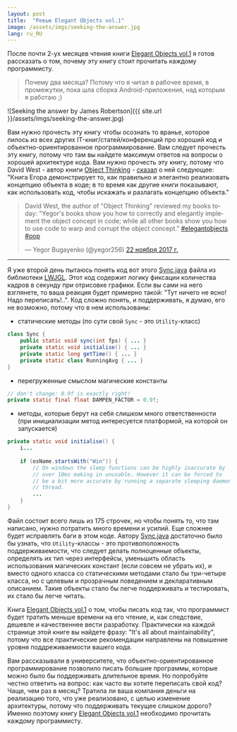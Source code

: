 ```yaml
---
layout: post
title:  "Ревью Elegant Objects vol.1"
image: /assets/imgs/seeking-the-answer.jpg
lang: ru_RU
---
```


После почти 2-ух месяцев чтения книги [Elegant Objects vol.1](http://www.yegor256.com/elegant-objects.html) я готов рассказать 
о том, почему эту книгу стоит прочитать каждому программисту.

> Почему два месяца? Потому что я читал в рабочее время, в промежутки, пока шла сборка Android-приложения, над которым 
я работаю ;)

![Seeking the answer by James Robertson]({{ site.url }}/assets/imgs/seeking-the-answer.jpg)

Вам нужно прочесть эту книгу чтобы осознать то вранье, которое лилось из всех других IT-книг/статей/конференций про 
хороший код и объектно-ориентированное программирование. Вам следует прочесть эту книгу, потому что там вы найдете 
максимум ответов на вопросы о хорошей архитектуре кода. Вам нужно прочесть эту книгу, потому что David West - автор
книги [Object Thinking](http://davewest.us/product/object-thinking/) - 
[сказал](https://twitter.com/yegor256/status/933428055464398848) о ней следующее: "Книга Егора  демонстрирует то, как 
правильно и элегантно реализовать концепцию объекта в коде; в то время как другие книги показывают, как использовать 
код, чтобы искажать и разлагать концепцию объекта."

<blockquote class="twitter-tweet" data-lang="ru"><p lang="en" dir="ltr">David West, the author of &quot;Object Thinking&quot; reviewed my books today: &quot;Yegor&#39;s books show you how to correctly and elegantly implement the object concept in code; while all other books show you how to use code to warp and corrupt the object concept.&quot; <a href="https://twitter.com/hashtag/elegantobjects?src=hash&amp;ref_src=twsrc%5Etfw">#elegantobjects</a> <a href="https://twitter.com/hashtag/oop?src=hash&amp;ref_src=twsrc%5Etfw">#oop</a></p>&mdash; Yegor Bugayenko (@yegor256) <a href="https://twitter.com/yegor256/status/933428055464398848?ref_src=twsrc%5Etfw">22 ноября 2017 г.</a></blockquote>
<script async src="https://platform.twitter.com/widgets.js" charset="utf-8"></script>

---

Я уже второй день пытаюсь понять код вот этого
[Sync.java](https://github.com/LWJGL/lwjgl/blob/master/src/java/org/lwjgl/opengl/Sync.java) файла из библиотеки 
[LWJGL](https://www.lwjgl.org/). Этот код содержит логику фиксации количества кадров в секунду при отрисовке графики. 
Если вы сами на него взглянете, то ваша реакция будет примерно такой: "Тут ничего не ясно! Надо переписать!..". Код 
сложно понять, и поддерживать, я думаю, его не возможно, потому что в нем использованы:

- статические методы (по сути свой `Sync` - это `Utility`-класс)
```java
class Sync {
    public static void sync(int fps) { ... }
    private static void initialise() { ... }
    private static long getTime() { ... }
    private static class RunningAvg { ... }
}
```
- перегруженные смыслом магические константы
```java
// don't change: 0.9f is exactly right!
private static final float DAMPEN_FACTOR = 0.9f;
```
- методы, которые берут на себя слишком много ответственности (при инициализации метод интересуется платформой, на 
которой он запускается)
```java
private static void initialise() {
    i...
    
    if (osName.startsWith("Win")) {
        // On windows the sleep functions can be highly inaccurate by 
        // over 10ms making in unusable. However it can be forced to 
        // be a bit more accurate by running a separate sleeping daemon
        // thread.
        ...
    }
}
```

Файл состоит всего лишь из 175 строчек, но чтобы понять то, что там написано, нужно потратить много времени и усилий.
Еще сложнее будет исправлять баги в этом коде. Автору 
[Sync.java](https://github.com/LWJGL/lwjgl/blob/master/src/java/org/lwjgl/opengl/Sync.java) достаточно было бы узнать, 
что `Utility`-классы - это противоположность поддерживаемости, что следует делать полноценные объекты, определять их тип
через интерфейсы, уменьшить область использования магических констант (если совсем не убрать их), и вместо одного 
класса со статическими методами стало бы три-четыре класса, но с целевым и прозрачным поведением и декларативным 
описанием. Такие объекты стало бы легче поддерживать и тестировать, их стало бы легче читать.

Книга [Elegant Objects vol.1](http://www.yegor256.com/elegant-objects.html) о том, чтобы писать код так, что программист будет 
тратить меньше времени на его чтение, и, как следствие, дешевле и качественнее вести разработку. Практически на каждой 
странице этой книге вы найдете фразу: "It's all about maintainability", потому что все практические рекомендации 
направлены на повышение уровня поддреживаемости вашего кода. 

Вам рассказывали в университете, что объектно-ориентированное программирование позволило писать большие программы, 
которые можно было бы поддерживать длительное время. Но попробуйте честно ответить на вопрос: как часто вы хотите 
переписать свой код? Чаще, чем раз в месяц? Тратила ли ваша компания деньги на реализацию того, что уже реализовано, с
целью изменение архитектуры, потому что поддерживать текущее слишком дорого? Именно поэтому книгу 
[Elegant Objects vol.1](http://www.yegor256.com/elegant-objects.html) необходимо прочитать каждому программисту.